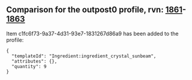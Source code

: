 ## Comparison for the outpost0 profile, rvn: [1861](https://github.com/PRO100KatYT/FortniteProfileRevisions/tree/main/profiles/outpost0/1861%20outpost0.json)-[1863](https://github.com/PRO100KatYT/FortniteProfileRevisions/tree/main/profiles/outpost0/1863%20outpost0.json)

Item c1fc6f73-9a37-4d31-93e7-1831267d86a9 has been added to the profile:

```
{
  "templateId": "Ingredient:ingredient_crystal_sunbeam",
  "attributes": {},
  "quantity": 9
}
```

<br><br>
